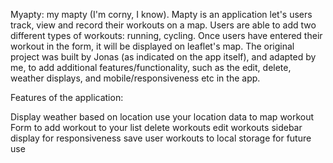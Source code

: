 Myapty: my mapty (I'm corny, I know). Mapty is an application let's users track, view and record their workouts on a map. Users are able to add two different types of workouts: running, cycling.
Once users have entered their workout in the form, it will be displayed on leaflet's map. The original project was built by Jonas (as indicated on the app itself), and adapted by me, 
to add additional features/functionality, such as the edit, delete, weather displays, and mobile/responsiveness etc in the app. 

Features of the application: 

Display weather based on location
use your location data to map workout
Form to add workout to your list
delete workouts
edit workouts
sidebar display for responsiveness
save user workouts to local storage for future use


